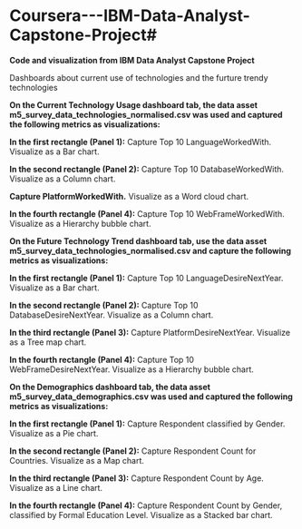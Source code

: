 # Coursera---IBM-Data-Analyst-Capstone-Project#

**Code and visualization  from IBM Data Analyst Capstone Project**

Dashboards about current use of technologies and the furture trendy technologies

**On the Current Technology Usage dashboard tab, the data asset m5_survey_data_technologies_normalised.csv was used and captured the following metrics as visualizations:**


**In the first rectangle (Panel 1):**
Capture Top 10 LanguageWorkedWith.
Visualize as a Bar chart.


**In the second rectangle (Panel 2):**
Capture Top 10 DatabaseWorkedWith.
Visualize as a Column chart.

**Capture PlatformWorkedWith.**
Visualize as a Word cloud chart.


**In the fourth rectangle (Panel 4):**
Capture Top 10 WebFrameWorkedWith.
Visualize as a Hierarchy bubble chart.


**On the Future Technology Trend dashboard tab, use the data asset m5_survey_data_technologies_normalised.csv and capture the following metrics as visualizations:**

**In the first rectangle (Panel 1):**
Capture Top 10 LanguageDesireNextYear.
Visualize as a Bar chart.

**In the second rectangle (Panel 2):**
Capture Top 10 DatabaseDesireNextYear.
Visualize as a Column chart.


**In the third rectangle (Panel 3):**
Capture PlatformDesireNextYear.
Visualize as a Tree map chart.

**In the fourth rectangle (Panel 4):**
Capture Top 10 WebFrameDesireNextYear.
Visualize as a Hierarchy bubble chart.


**On the Demographics dashboard tab, the data asset m5_survey_data_demographics.csv was used and captured the following metrics as visualizations:**

**In the first rectangle (Panel 1):**
Capture Respondent classified by Gender.
Visualize as a Pie chart.


**In the second rectangle (Panel 2):**
Capture Respondent Count for Countries.
Visualize as a Map chart.

**In the third rectangle (Panel 3):**
Capture Respondent Count by Age.
Visualize as a Line chart.


**In the fourth rectangle (Panel 4):**
Capture Respondent Count by Gender, classified by Formal Education Level.
Visualize as a Stacked bar chart.
